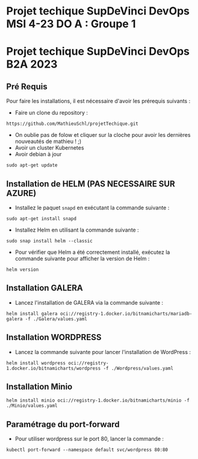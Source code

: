 # Projet techique SupDeVinci DevOps MSI 4-23 DO A : Groupe 1

# Projet techique SupDeVinci DevOps B2A 2023

## Pré Requis 

Pour faire les installations, il est nécessaire d'avoir les prérequis suivants :

- Faire un clone du repository :
```
https://github.com/MathieuSchl/projetTechique.git
```
- On oublie pas de folow et cliquer sur la cloche pour avoir les dernières nouveautés de mathieu ! ;)
- Avoir un cluster Kubernetes
- Avoir debian à jour

```
sudo apt-get update
```

## Installation de HELM (PAS NECESSAIRE SUR AZURE)

- Installez le paquet `snapd` en exécutant la commande suivante : 

```
sudo apt-get install snapd
```

- Installez Helm en utilisant la commande suivante : 

```
sudo snap install helm --classic
```

- Pour vérifier que Helm a été correctement installé, exécutez la commande suivante pour afficher la version de Helm : 

```
helm version
```
## Installation GALERA

- Lancez l'installation de GALERA via la commande suivante : 

```
helm install galera oci://registry-1.docker.io/bitnamicharts/mariadb-galera -f ./Galera/values.yaml
```

## Installation WORDPRESS

- Lancez la commande suivante pour lancer l'installation de WordPress :

```
helm install wordpress oci://registry-1.docker.io/bitnamicharts/wordpress -f ./Wordpress/values.yaml
```

## Installation Minio 
```
helm install minio oci://registry-1.docker.io/bitnamicharts/minio -f ./Minio/values.yaml
```

## Paramétrage du port-forward

- Pour utiliser wordpress sur le port 80, lancer la commande :

```
kubectl port-forward --namespace default svc/wordpress 80:80
```
